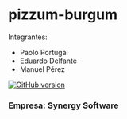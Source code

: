 # pizzum-burgum
Integrantes: 
- Paolo Portugal
- Eduardo Delfante
- Manuel Pérez

[![GitHub version](https://img.shields.io/github/v/tag/mperez14ang/pizzum-burgum?label=Version)](https://github.com/mperez14ang/pizzum-burgum/tags)

###  Empresa: Synergy Software
